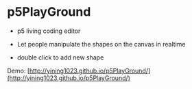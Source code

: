 # p5PlayGround

* p5 living coding editor

* Let people manipulate the shapes on the canvas in realtime

* double click to add new shape

Demo: [http://yining1023.github.io/p5PlayGround/](http://yining1023.github.io/p5PlayGround/) 
